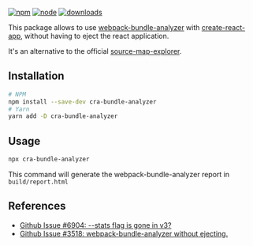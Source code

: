 [![npm][npm]][npm-url]
[![node][node]][node-url]
[![downloads][downloads]][downloads-url]

This package allows to use [webpack-bundle-analyzer](https://www.npmjs.com/package/webpack-bundle-analyzer) with [create-react-app](https://create-react-app.dev), without having to eject the react application.

It's an alternative to the official [source-map-explorer](https://create-react-app.dev/docs/analyzing-the-bundle-size).

## Installation

```bash
# NPM
npm install --save-dev cra-bundle-analyzer
# Yarn
yarn add -D cra-bundle-analyzer
```

## Usage

```bash
npx cra-bundle-analyzer
```

This command will generate the webpack-bundle-analyzer report in `build/report.html`

## References

- [Github Issue #6904: --stats flag is gone in v3?](https://github.com/facebook/create-react-app/issues/6904)
- [Github Issue #3518: webpack-bundle-analyzer without ejecting.](https://github.com/facebook/create-react-app/issues/3518)

[npm]: https://img.shields.io/npm/v/cra-bundle-analyzer.svg
[npm-url]: https://npmjs.com/package/cra-bundle-analyzer
[node]: https://img.shields.io/node/v/cra-bundle-analyzer.svg
[node-url]: https://nodejs.org
[deps]: https://david-dm.org/webpack-contrib/cra-bundle-analyzer.svg
[deps-url]: https://david-dm.org/webpack-contrib/cra-bundle-analyzer
[tests]: http://img.shields.io/travis/webpack-contrib/cra-bundle-analyzer.svg
[tests-url]: https://travis-ci.org/webpack-contrib/cra-bundle-analyzer
[downloads]: https://img.shields.io/npm/dt/cra-bundle-analyzer.svg
[downloads-url]: https://npmjs.com/package/cra-bundle-analyzer
